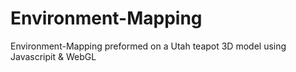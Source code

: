 # Environment-Mapping
Environment-Mapping preformed on a Utah teapot 3D model using Javascripit &amp; WebGL
